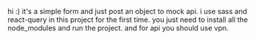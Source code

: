 hi :)
it's a simple form and just post an object to mock api.
i use sass and react-query in this project for the first time.
you just need to install all the node_modules and run the project.
and for api you should use vpn.
